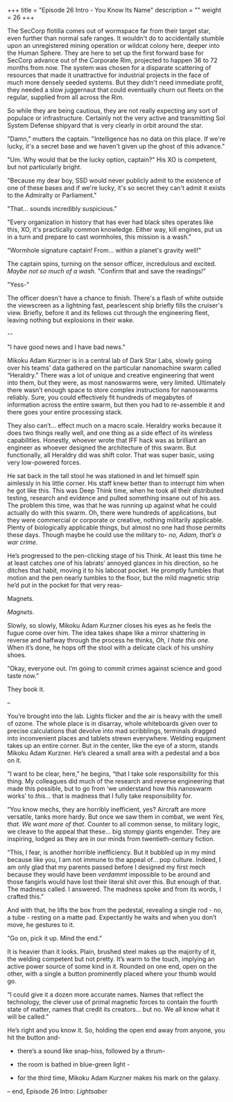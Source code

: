 +++
title = "Episode 26 Intro - You Know Its Name"
description = ""
weight = 26
+++

The SecCorp flotilla comes out of wormspace far from their target star, even further than normal safe ranges. It wouldn't do to accidentally stumble upon an unregistered mining operation or wildcat colony here, deeper into the Human Sphere. They are here to set up the first forward base for SecCorp advance out of the Corporate Rim, projected to happen 36 to 72 months from now. The system was chosen for a disparate scattering of resources that made it unattractive for industrial projects in the face of much more densely seeded systems. But they didn't need immediate profit, they needed a slow juggernaut that could eventually churn out fleets on the regular, supplied from all across the Rim. 

So while they are being cautious, they are not really expecting any sort of populace or infrastructure. Certainly not the very active and transmitting Sol System Defense shipyard that is very clearly in orbit around the star.

"Damn," mutters the captain. "Intelligence has no data on this place. If we're lucky, it's a secret base and we haven't given up the ghost of this advance."

"Um. Why would that be the lucky option, captain?" His XO is competent, but not particularly bright.

"Because my dear boy, SSD would never publicly admit to the existence of one of these bases and if we're lucky, it's so secret they can't admit it exists to the Admiralty or Parliament."

"That... sounds incredibly suspicious."

"Every organization in history that has ever had black sites operates like this, XO, it's practically common knowledge. Either way, kill engines, put us in a turn and prepare to cast wormholes, this mission is a wash."

"Wormhole signature captain! From... within a planet's gravity well!" 

The captain spins, turning on the sensor officer, incredulous and excited. *Maybe not so much of a wash.* "Confirm that and save the readings!"

"Yess-"

The officer doesn't have a chance to finish. There's a flash of white outside the viewscreen as a lightning fast, pearlescent ship briefly fills the cruiser's view. Briefly, before it and its fellows cut through the engineering fleet, leaving nothing but explosions in their wake.

--

"I have good news and I have bad news."




Mikoku Adam Kurzner is in a central lab of Dark Star Labs, slowly going over his teams’ data gathered on the particular nanomachine swarm called “Heraldry.” There was a lot of unique and creative engineering that went into them, but they were, as most nanoswarms were, very limited. Ultimately there wasn’t enough space to store complex instructions for nanoswarms reliably. Sure, you could effectively fit hundreds of megabytes of information across the entire swarm, but then you had to re-assemble it and there goes your entire processing stack.

They also can’t… effect much on a macro scale. Heraldry works because it does two things really well, and one thing as a side effect of its wireless capabilities. Honestly, whoever wrote that IFF hack was as brilliant an engineer as whoever designed the architecture of this swarm. But functionally, all Heraldry did was shift color. That was super basic, using very low-powered forces. 

He sat back in the tall stool he was stationed in and let himself spin aimlessly in his little corner. His staff knew better than to interrupt him when he got like this. This was Deep Think time, when he took all their distributed testing, research and evidence and pulled something insane out of his ass. The problem this time, was that he was running up against what he could actually do with this swarm. Oh, there were hundreds of applications, but they were commercial or corporate or creative, nothing militarily applicable. Plenty of biologically applicable things, but almost no one had those permits these days. Though maybe he could use the military to- *no, Adam, that’s a war crime.*

He’s progressed to the pen-clicking stage of his Think. At least this time he at least catches one of his labrats’ annoyed glances in his direction, so he ditches that habit, moving it to his labcoat pocket. He promptly fumbles that motion and the pen nearly tumbles to the floor, but the mild magnetic strip he’d put in the pocket for that very reas-

Magnets.

*Magnets.*

Slowly, so slowly, Mikoku Adam Kurzner closes his eyes as he feels the fugue come over him. The idea takes shape like a mirror shattering in reverse and halfway through the process he thinks, *Oh, I hate this one.* When it’s done, he hops off the stool with a delicate clack of his unshiny shoes.

“Okay, everyone out. I’m going to commit crimes against science and good taste now.”

They book it.

–

You’re brought into the lab. Lights flicker and the air is heavy with the smell of ozone. The whole place is in disarray, whole whiteboards given over to precise calculations that devolve into mad scribblings, terminals dragged into inconvenient places and tablets strewn everywhere. Welding equipment takes up an entire corner. But in the center, like the eye of a storm, stands Mikoku Adam Kurzner. He’s cleared a small area with a pedestal and a box on it.

“I want to be clear, here,” he begins, “that I take sole responsibility for this thing. My colleagues did much of the research and reverse engineering that made this possible, but to go from ‘we understand how this nanoswarm works’ to *this…* that is madness that I fully take responsibility for.

“You know mechs, they are horribly inefficient, yes? Aircraft are more versatile, tanks more hardy. But once we saw them in combat, we went *Yes, that. We want more of that.* Counter to all common sense, to military logic, we cleave to the appeal that these… big stompy giants engender. They are inspiring, lodged as they are in our minds from twentieth-century fiction.

“This, I fear, is another horrible inefficiency. But it bubbled up in my mind because like you, I am not immune to the appeal of… pop culture. Indeed, I am only glad that my parents passed before I designed my first mech because they would have been *verdammt* impossible to be around and those fangirls would have lost their literal shit over this. But enough of that. The madness called. I answered. The madness spoke and from its words, I crafted this.”

And with that, he lifts the box from the pedestal, revealing a single rod - no, a tube - resting on a matte pad. Expectantly he waits and when you don’t move, he gestures to it.

“Go on, pick it up. Mind the end.”

It is heavier than it looks. Plain, brushed steel makes up the majority of it, the welding competent but not pretty. It’s warm to the touch, implying an active power source of some kind in it. Rounded on one end, open on the other, with a single a button prominently placed where your thumb would go.

“I could give it a dozen more accurate names. Names that reflect the technology, the clever use of primal magnetic forces to contain the fourth state of matter, names that credit its creators… but no. We all know what it will be called.”

He’s right and you know it. So, holding the open end away from anyone, you hit the button and-

- there’s a sound like snap-hiss, followed by a thrum-

- the room is bathed in blue-green light -

- for the third time, Mikoku Adam Kurzner makes his mark on the galaxy.


– end, Episode 26 Intro: *Lightsaber*
